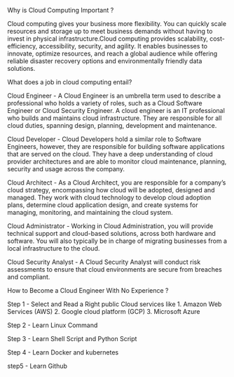 Why is Cloud Computing Important ?

Cloud computing gives your business more flexibility. You can quickly scale resources and storage up to meet business demands without having to invest in physical infrastructure.Cloud computing provides scalability, cost-efficiency, accessibility, security, and agility. It enables businesses to innovate, optimize resources, and reach a global audience while offering reliable disaster recovery options and environmentally friendly data solutions.

What does a job in cloud computing entail?

Cloud Engineer -  A Cloud Engineer is an umbrella term used to describe a professional who holds a variety of roles, such as a Cloud Software Engineer or Cloud Security Engineer. A cloud engineer is an IT professional who builds and maintains cloud infrastructure. They are responsible for all cloud duties, spanning design, planning, development and maintenance.

Cloud Developer - Cloud Developers hold a similar role to Software Engineers, however, they are responsible for building software applications that are served on the cloud. They have a deep understanding of cloud provider architectures and are able to monitor cloud maintenance, planning, security and usage across the company.

Cloud Architect - As a Cloud Architect, you are responsible for a company’s cloud strategy, encompassing how cloud will be adopted, designed and managed. They work with cloud technology to develop cloud adoption plans, determine cloud application design, and create systems for managing, monitoring, and maintaining the cloud system.

Cloud Administrator - Working in Cloud Administration, you will provide technical support and cloud-based solutions, across both hardware and software. You will also typically be in charge of migrating businesses from a local infrastructure to the cloud.

Cloud Security Analyst - A Cloud Security Analyst will conduct risk assessments to ensure that cloud environments are secure from breaches and compliant.


How to Become a Cloud Engineer With No Experience ?

  Step 1 - Select and Read a Right public Cloud services like
             1.  Amazon Web Services (AWS)
             2. Google cloud platform (GCP)
             3.  Microsoft Azure 

  Step 2  -  Learn Linux Command

  Step 3  -  Learn Shell Script and Python Script

  Step 4  -   Learn Docker and kubernetes

  step5   -   Learn Github 